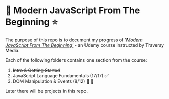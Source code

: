 # 🌟 Modern JavaScript From The Beginning ⭐
The purpose of this repo is to document my progress of [_'Modern JavaScript From The Beginning'_](https://www.udemy.com/modern-javascript-from-the-beginning/) - an Udemy course instructed by Traversy Media.


Each of the following folders contains one section from the course:
1. ~~Intro & Getting Started~~
2. JavaScript Language Fundamentals (17/17) ✅
3. DOM Manipulation & Events (8/12) 👷 🚧
<!-- 4. DOM Projects (0/9) -->
<!-- 5. Object Oriented JavaScript - ES6 & Beyond (0/6) -->
<!-- 6. OOP Book List Project (50/55) -->

Later there will be projects in this repo.

<!-- Misc. -->
<!-- [here](https://) -->
<!-- ![thumbnail image](img/preview.png) -->
